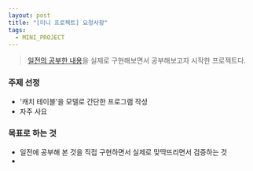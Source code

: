 ```yaml
---
layout: post
title: "[미니 프로젝트] 요청사항"
tags:
  - MINI_PROJECT
---
```

> [일전의 공부한 내용](./rollup-2025-01.firstHalf.html)을 실제로 구현해보면서 공부해보고자 시작한 프로젝트다.


### 주제 선정
- '캐치 테이블'을 모델로 간단한 프로그램 작성
- 자주 사요
### 목표로 하는 것
- 일전에 공부해 본 것을 직접 구현하면서 실제로 맞딱뜨리면서 검증하는 것
- 
